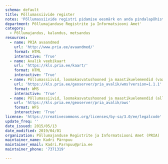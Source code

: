 ```yaml
---
schema: default
title: Põllumassiivide register
notes: 'Põllumassiivide registri pidamise eesmärk on anda pindalapõhiste maaelu arengukava toetuste ning otsetoetuste taotlejatele avalikku teavet põllumassiivide piiride, unikaalse numberkoodi, pindala ja tunnuste kohta. Registri vastutav töötleja on Põllumajanduse Registrite ja Informatsiooni Amet (PRIA). Täpsemat teavet põllumassiivide registri kohta saab http://www.pria.ee/et/Registrid/Pollumassiivide_register'
department: Põllumajanduse Registrite ja Informatsiooni Amet'
category:
  - Põllumajandus, kalandus, metsandus
resources:
  - name: PRIA avaandmed
    url: 'http://www.pria.ee/avaandmed/'
    format: HTML
    interactive: 'True'
  - name: Avalik veebikaart
    url: 'https://kls.pria.ee/kaart/'
    format: HTML
    interactive: 'True'
  - name: Põllumassiivid, loomakasvatushooned ja maastikuelemendid (vaatamisteenus) WMS
    url: 'https://kls.pria.ee/geoserver/pria_avalik/wms?version=1.1.1'
    format: WMS
    interactive: 'True'
  - name: Põllumassiivid, loomakasvatushooned ja maastikuelemendid (allalaadimisteenus) WFS
    url: 'https://kls.pria.ee/geoserver/pria_avalik/ows'
    format: WFS
    interactive: 'True'
license: 'https://creativecommons.org/licenses/by-sa/3.0/ee/legalcode'
update_freq: ''
date_issued: 2015/05/13
date_modified: 2019/04/01
organization: Põllumajanduse Registrite ja Informatsiooni Amet (PRIA)
maintainer_name: Kadri Pärnpuu
maintainer_email: Kadri.Parnpuu@pria.ee
maintainer_phone: '7371319'

---
```

